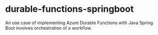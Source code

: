 # durable-functions-springboot
An use case of implementing Azure Durable Functions with Java Spring Boot involves orchestration of a workflow.
